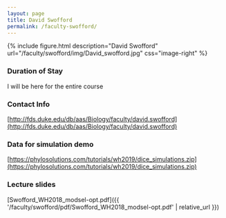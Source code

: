 ```yaml
---
layout: page
title: David Swofford
permalink: /faculty-swofford/
---
```

{% include figure.html description="David Swofford" url="/faculty/swofford/img/David_swofford.jpg" css="image-right" %}

### Duration of Stay
I will be here for the entire course

### Contact Info
[http://fds.duke.edu/db/aas/Biology/faculty/david.swofford](http://fds.duke.edu/db/aas/Biology/faculty/david.swofford)

### Data for simulation demo
[https://phylosolutions.com/tutorials/wh2019/dice_simulations.zip](https://phylosolutions.com/tutorials/wh2019/dice_simulations.zip)

### Lecture slides

[Swofford_WH2018_modsel-opt.pdf]({{ '/faculty/swofford/pdf/Swofford_WH2018_modsel-opt.pdf' | relative_url }})
